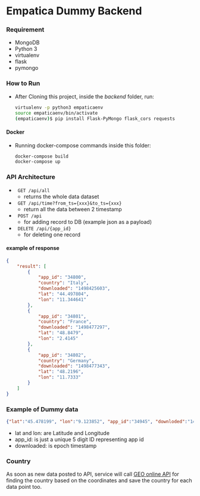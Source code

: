 # Empatica Dummy Backend

### Requirement
- MongoDB
- Python 3
- virtualenv
- flask
- pymongo

### How to Run

- After Cloning this project, inside the *backend* folder, run:

    ``` bash
    virtualenv -p python3 empaticaenv
    source empaticaenv/bin/activate
    (empaticaenv)$ pip install Flask-PyMongo flask_cors requests
    ```
#### Docker
- Running docker-compose commands inside this folder:
    ```bash
    docker-compose build
    docker-compose up
    ```

### API Architecture

- ``` GET /api/all```
    - returns the whole data dataset
- ``` GET /api/time?from_ts={xxx}&to_ts={xxx}```
    - return all the data between 2 timestamp
- ``` POST /api```
    - for adding record to DB (example json as a payload)
- ``` DELETE /api/{app_id}```
    - for deleting one record

#### example of response
```json
{
    "result": [
        {
            "app_id": "34800",
            "country": "Italy",
            "downloaded": "1498425603",
            "lat": "44.497804",
            "lon": "11.344641"
        },
        {
            "app_id": "34801",
            "country": "France",
            "downloaded": "1498477297",
            "lat": "48.8479",
            "lon": "2.4145"
        },
        {
            "app_id": "34802",
            "country": "Germany",
            "downloaded": "1498477343",
            "lat": "48.2196",
            "lon": "11.7333"
        }
    ]
}
```

### Example of Dummy data
```json
{"lat":"45.478199", "lon":"9.123852", "app_id":"34945", "downloded":"1498161448"}
```

- lat and lon: are Latitude and Longitude
- app_id: is just a unique 5 digit ID representing app id
- downloaded: is epoch timestamp

### Country

As soon as new data posted to API, service will call [GEO online API](http://www.geonames.org/) for finding the country based on the coordinates and save the country for each data point too.